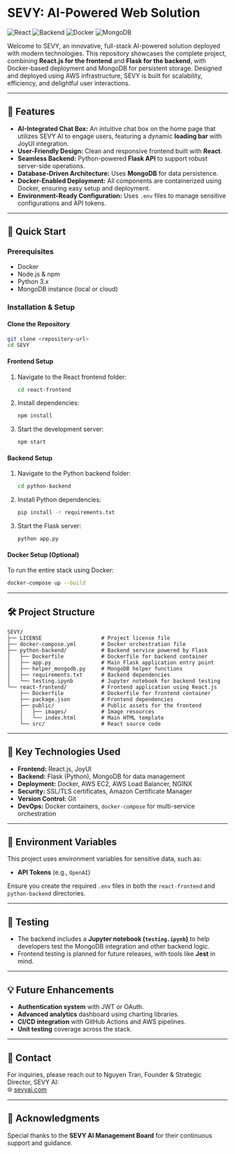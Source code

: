 
# SEVY: AI-Powered Web Solution

![React](https://img.shields.io/badge/Frontend-React-blue)
![Backend](https://img.shields.io/badge/Backend-Flask-green)
![Docker](https://img.shields.io/badge/Deployment-Docker-yellow)
![MongoDB](https://img.shields.io/badge/Database-MongoDB-orange)

Welcome to SEVY, an innovative, full-stack AI-powered solution deployed with modern technologies. This repository showcases the complete project, combining **React.js for the frontend** and **Flask for the backend**, with Docker-based deployment and MongoDB for persistent storage. Designed and deployed using AWS infrastructure, SEVY is built for scalability, efficiency, and delightful user interactions.

---

## 🌟 Features
- **AI-Integrated Chat Box:** An intuitive chat box on the home page that utilizes SEVY AI to engage users, featuring a dynamic **loading bar** with JoyUI integration.
- **User-Friendly Design:** Clean and responsive frontend built with **React**.
- **Seamless Backend:** Python-powered **Flask API** to support robust server-side operations.
- **Database-Driven Architecture:** Uses **MongoDB** for data persistence.
- **Docker-Enabled Deployment:** All components are containerized using Docker, ensuring easy setup and deployment.
- **Environment-Ready Configuration:** Uses `.env` files to manage sensitive configurations and API tokens.

---

## 🚀 Quick Start

### Prerequisites
- Docker
- Node.js & npm
- Python 3.x
- MongoDB instance (local or cloud)

### Installation & Setup

#### Clone the Repository
```bash
git clone <repository-url>
cd SEVY
```

#### Frontend Setup
1. Navigate to the React frontend folder:
   ```bash
   cd react-frontend
   ```
2. Install dependencies:
   ```bash
   npm install
   ```
3. Start the development server:
   ```bash
   npm start
   ```

#### Backend Setup
1. Navigate to the Python backend folder:
   ```bash
   cd python-backend
   ```
2. Install Python dependencies:
   ```bash
   pip install -r requirements.txt
   ```
3. Start the Flask server:
   ```bash
   python app.py
   ```

#### Docker Setup (Optional)
To run the entire stack using Docker:
```bash
docker-compose up --build
```

---

## 🛠️ Project Structure

```
SEVY/
├── LICENSE                   # Project license file
├── docker-compose.yml        # Docker orchestration file
├── python-backend/           # Backend service powered by Flask
│   ├── Dockerfile            # Dockerfile for backend container
│   ├── app.py                # Main Flask application entry point
│   ├── helper_mongodb.py     # MongoDB helper functions
│   ├── requirements.txt      # Backend dependencies
│   └── testing.ipynb         # Jupyter notebook for backend testing
└── react-frontend/           # Frontend application using React.js
    ├── Dockerfile            # Dockerfile for frontend container
    ├── package.json          # Frontend dependencies
    ├── public/               # Public assets for the frontend
    │   ├── images/           # Image resources
    │   └── index.html        # Main HTML template
    └── src/                  # React source code
```

---

## 📂 Key Technologies Used
- **Frontend:** React.js, JoyUI
- **Backend:** Flask (Python), MongoDB for data management
- **Deployment:** Docker, AWS EC2, AWS Load Balancer, NGINX
- **Security:** SSL/TLS certificates, Amazon Certificate Manager
- **Version Control:** Git
- **DevOps:** Docker containers, `docker-compose` for multi-service orchestration

---

## 🔑 Environment Variables
This project uses environment variables for sensitive data, such as:
- **API Tokens** (e.g., `OpenAI`)

Ensure you create the required `.env` files in both the `react-frontend` and `python-backend` directories.

---

## 🧪 Testing
- The backend includes a **Jupyter notebook (`testing.ipynb`)** to help developers test the MongoDB integration and other backend logic.
- Frontend testing is planned for future releases, with tools like **Jest** in mind.

---

## 💡 Future Enhancements
- **Authentication system** with JWT or OAuth.
- **Advanced analytics** dashboard using charting libraries.
- **CI/CD integration** with GitHub Actions and AWS pipelines.
- **Unit testing** coverage across the stack.

---

## 📧 Contact
For inquiries, please reach out to Nguyen Tran, Founder & Strategic Director, SEVY AI:  
🌐 [sevyai.com](https://sevyai.com)

---

## 🎉 Acknowledgments
Special thanks to the **SEVY AI Management Board** for their continuous support and guidance.